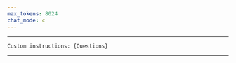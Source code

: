 ```yaml
---
max_tokens: 8024
chat_mode: c
---
```


<hr class="__AI_plugin_role-system">

```
Custom instructions: {Questions}
```

<hr class="__AI_plugin_role-user">

# 